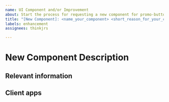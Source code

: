 ```yaml
---
name: UI Component and/or Improvement
about: Start the process for requesting a new component for promo-button
title: "[New Component]: <name_your_component> <short_reason_for_your_component>"
labels: enhancement
assignees: thinkjrs

---
```

# New Component Description 
<!--Add a description to specify a new component below outlining component uses, any photos, and possible client interaction issues.-->

## Relevant information
<!-- If your component idea contains anything unique or special, discuss it here in a few sentences or bullet points.-->

## Client apps 
<!--List all the apps you see this component being used in and their particular use cases. E.g. in Fan.Booster a "line graph" component is used in client pages.-->
